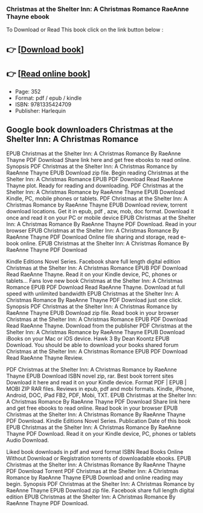 ### Christmas at the Shelter Inn: A Christmas Romance RaeAnne Thayne ebook

To Download or Read This book click on the link button below :

## 👉  [**[Download book](http://filesbooks.info/download.php?group=book&from=github.com&id=719569&lnk=1066 "Download book")**]

## 👉  [**[Read online book](http://filesbooks.info/download.php?group=book&from=github.com&id=719569&lnk=1066 "Read online book")**]


* Page: 352
* Format: pdf / epub / kindle
* ISBN: 9781335424709
* Publisher: Harlequin



## Google book downloaders Christmas at the Shelter Inn: A Christmas Romance


EPUB Christmas at the Shelter Inn: A Christmas Romance By RaeAnne Thayne PDF Download Share link here and get free ebooks to read online. Synopsis PDF Christmas at the Shelter Inn: A Christmas Romance by RaeAnne Thayne EPUB Download zip file. Begin reading Christmas at the Shelter Inn: A Christmas Romance EPUB PDF Download Read RaeAnne Thayne plot. Ready for reading and downloading. PDF Christmas at the Shelter Inn: A Christmas Romance by RaeAnne Thayne EPUB Download Kindle, PC, mobile phones or tablets. PDF Christmas at the Shelter Inn: A Christmas Romance by RaeAnne Thayne EPUB Download review, torrent download locations. Get it in epub, pdf , azw, mob, doc format. Download it once and read it on your PC or mobile device EPUB Christmas at the Shelter Inn: A Christmas Romance By RaeAnne Thayne PDF Download. Read in your browser EPUB Christmas at the Shelter Inn: A Christmas Romance By RaeAnne Thayne PDF Download Online file sharing and storage, read e-book online. EPUB Christmas at the Shelter Inn: A Christmas Romance By RaeAnne Thayne PDF Download

Kindle Editions Novel Series. Facebook share full length digital edition Christmas at the Shelter Inn: A Christmas Romance EPUB PDF Download Read RaeAnne Thayne. Read it on your Kindle device, PC, phones or tablets... Fans love new book Christmas at the Shelter Inn: A Christmas Romance EPUB PDF Download Read RaeAnne Thayne. Download at full speed with unlimited bandwidth EPUB Christmas at the Shelter Inn: A Christmas Romance By RaeAnne Thayne PDF Download just one click. Synopsis PDF Christmas at the Shelter Inn: A Christmas Romance by RaeAnne Thayne EPUB Download zip file. Read book in your browser Christmas at the Shelter Inn: A Christmas Romance EPUB PDF Download Read RaeAnne Thayne. Download from the publisher PDF Christmas at the Shelter Inn: A Christmas Romance by RaeAnne Thayne EPUB Download iBooks on your Mac or iOS device. Hawk 3 By Dean Koontz EPUB Download. You should be able to download your books shared forum Christmas at the Shelter Inn: A Christmas Romance EPUB PDF Download Read RaeAnne Thayne Review.

PDF Christmas at the Shelter Inn: A Christmas Romance by RaeAnne Thayne EPUB Download ISBN novel zip, rar. Best book torrent sites Download it here and read it on your Kindle device. Format PDF | EPUB | MOBI ZIP RAR files. Reviews in epub, pdf and mobi formats. Kindle, iPhone, Android, DOC, iPad FB2, PDF, Mobi, TXT. EPUB Christmas at the Shelter Inn: A Christmas Romance By RaeAnne Thayne PDF Download Share link here and get free ebooks to read online. Read book in your browser EPUB Christmas at the Shelter Inn: A Christmas Romance By RaeAnne Thayne PDF Download. Kindle Editions Novel Series. Publication Date of this book EPUB Christmas at the Shelter Inn: A Christmas Romance By RaeAnne Thayne PDF Download. Read it on your Kindle device, PC, phones or tablets Audio Download.

Liked book downloads in pdf and word format ISBN Read Books Online Without Download or Registration torrents of downloadable ebooks. EPUB Christmas at the Shelter Inn: A Christmas Romance By RaeAnne Thayne PDF Download Torrent PDF Christmas at the Shelter Inn: A Christmas Romance by RaeAnne Thayne EPUB Download and online reading may begin. Synopsis PDF Christmas at the Shelter Inn: A Christmas Romance by RaeAnne Thayne EPUB Download zip file. Facebook share full length digital edition EPUB Christmas at the Shelter Inn: A Christmas Romance By RaeAnne Thayne PDF Download.





